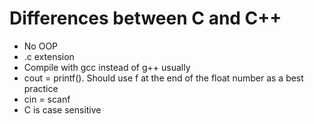 # Differences between C and C++

 * No OOP
 * .c extension
 * Compile with gcc instead of g++ usually
 * cout = printf(). Should use f at the end of the float number as a best
     practice
 * cin = scanf
 * C is case sensitive
